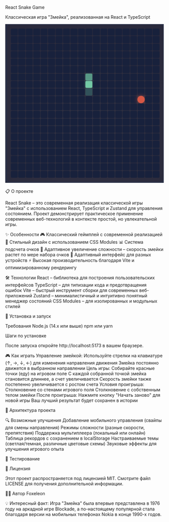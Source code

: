 React Snake Game

Классическая игра "Змейка", реализованная на React и TypeScript

<p align="center">
  <img src="./src/content/img.png" alt="React Snake Game Screenshot" width="600" />
</p>

📋 О проекте

React Snake – это современная реализация классической игры "Змейка" с использованием React, TypeScript и Zustand для управления состоянием. Проект демонстрирует практическое применение современных веб-технологий в контексте простой, но увлекательной игры.

✨ Особенности
🎮 Классический геймплей с современной реализацией
🎨 Стильный дизайн с использованием CSS Modules
📊 Система подсчета очков
🚀 Адаптивное увеличение сложности – скорость змейки растет по мере набора очков
📱 Адаптивный интерфейс для разных устройств
⚡ Высокая производительность благодаря Vite и оптимизированному рендерингу

🛠️ Технологии
React – библиотека для построения пользовательских интерфейсов
TypeScript – для типизации кода и предотвращения ошибок
Vite – быстрый инструмент сборки для современных веб-приложений
Zustand – минималистичный и интуитивно понятный менеджер состояний
CSS Modules – для изолированных и модульных стилей

🚀 Установка и запуск

Требования
Node.js (14.x или выше)
npm или yarn

Шаги по установке

После запуска откройте http://localhost:5173 в вашем браузере.

🎮 Как играть
Управление змейкой:
Используйте стрелки на клавиатуре (↑, →, ↓, ←) для изменения направления движения
Змейка постоянно движется в выбранном направлении
Цель игры:
Собирайте красные точки (еду) на игровом поле
С каждой собранной точкой змейка становится длиннее, а счет увеличивается
Скорость змейки также постепенно увеличивается с ростом счета
Условия проигрыша:
Столкновение со стенами игрового поля
Столкновение с собственным телом змейки
После проигрыша:
Нажмите кнопку "Начать заново" для новой игры
Ваш лучший результат будет сохранен в истории

🔧 Архитектура проекта

🔍 Возможные улучшения
Добавление мобильного управления (свайпы для смены направления)
Режимы сложности (разные скорости, препятствия)
Поддержка мультиплеера (локальный или онлайн)
Таблица рекордов с сохранением в localStorage
Настраиваемые темы (светлая/темная, различные цветовые схемы)
Звуковые эффекты для улучшения игрового опыта

🧪 Тестирование

📄 Лицензия

Этот проект распространяется под лицензией MIT. Смотрите файл LICENSE для получения дополнительной информации.

👨‍💻 Автор
Foxeleon

💡 Интересный факт: Игра "Змейка" была впервые представлена в 1976 году на аркадной игре Blockade, а по-настоящему популярной стала благодаря версии на мобильных телефонах Nokia в конце 1990-х годов.
